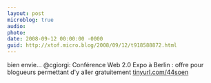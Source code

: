 ```yaml
---
layout: post
microblog: true
audio: 
photo: 
date: 2008-09-12 00:00:00 -0000
guid: http://xtof.micro.blog/2008/09/12/t918588872.html
---
```

bien envie... @cgiorgi: Conférence Web 2.0 Expo à Berlin : offre pour blogueurs permettant d'y aller gratuitement [tinyurl.com/44soen](http://tinyurl.com/44soen)
